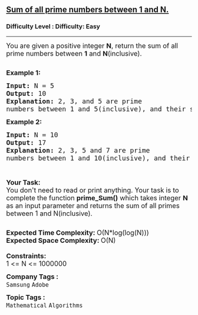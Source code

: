 <h2><a href="https://www.geeksforgeeks.org/problems/sum-of-all-prime-numbers-between-1-and-n4404/1?page=5&company=Samsung&sortBy=submissions">Sum of all prime numbers between 1 and N.</a></h2><h3>Difficulty Level : Difficulty: Easy</h3><hr><div class="problems_problem_content__Xm_eO"><p><span style="font-size: 18px;">You are given a positive integer <strong>N</strong>, return the sum of all prime numbers between <strong>1</strong> and <strong>N</strong>(inclusive).</span><br>&nbsp;</p>
<p><span style="font-size: 18px;"><strong>Example 1:</strong></span></p>
<pre><span style="font-size: 18px;"><strong>Input: </strong>N = 5
<strong>Output: </strong>10
<strong>Explanation: </strong>2, 3, and 5 are prime
numbers between 1 and 5(inclusive), and their sum is 2 + 3 + 5 = 10.</span>
</pre>
<p><span style="font-size: 18px;"><strong>Example 2:</strong></span></p>
<pre><span style="font-size: 18px;"><strong>Input: </strong>N = 10
<strong>Output: </strong>17
<strong>Explanation: </strong>2, 3, 5 and 7 are prime
numbers between 1 and 10(inclusive), and their sum is </span><span style="font-size: 14pt;">2 + 3 + 5 + 7 = 17.
</span></pre>
<p>&nbsp;</p>
<p><span style="font-size: 18px;"><strong>Your&nbsp;Task:</strong></span><br><span style="font-size: 18px;">You don't need to read or print anything. Your task is to complete the function&nbsp;<strong>prime_Sum()</strong> which takes integer <strong>N</strong> as an input parameter and returns the sum of all primes between 1 and N(inclusive).</span><br>&nbsp;</p>
<p><span style="font-size: 18px;"><strong>Expected Time Complexity:&nbsp;</strong>O(N*log(log(N)))<br><strong>Expected Space Complexity:&nbsp;</strong>O(N)<br><br><strong>Constraints:</strong><br>1 &lt;= N &lt;= 1000000</span></p></div><p><span style=font-size:18px><strong>Company Tags : </strong><br><code>Samsung</code>&nbsp;<code>Adobe</code>&nbsp;<br><p><span style=font-size:18px><strong>Topic Tags : </strong><br><code>Mathematical</code>&nbsp;<code>Algorithms</code>&nbsp;